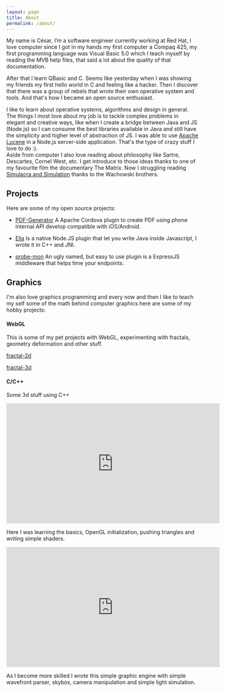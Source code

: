 ```yaml
---
layout: page
title: About
permalink: /about/
---
```


My name is César, I’m a software engineer currently working at Red Hat, I love computer since I got in my hands my first computer a Compaq 425, my first programming language was Visual Basic 5.0 which I teach myself by reading the MVB help files, that said a lot about the quality of that documentation. 

After that I learn QBasic and C. Seems like yesterday when I was showing my friends my first hello world in C and feeling like a hacker. Then I discover that there was a group of rebels that wrote their own operative system and tools. And that's how I became an open source enthusiast.

I like to learn about operative systems, algorithms and design in general. The things I most love about my job is to tackle complex problems in elegant and creative ways, like when I create a bridge between Java and JS (Node.js) so I can consume the best libraries available in Java and still have the simplicity and higher level of abstraction of JS. I was able to use [Apache Lucene](https://lucene.apache.org/core/) in a Node.js server-side application. That's the type of crazy stuff I love to do :).     
Aside from computer I also love reading about philosophy like Sartre, Descartes, Cornel West, etc. I get introduce to those ideas thanks to one of my favourite film the documentary The Matrix. Now I struggling reading [Simulacra and Simulation](https://en.wikipedia.org/wiki/Simulacra_and_Simulation) thanks to the Wachowski brothers. 


## Projects 

Here are some of my open source projects:

- [PDF-Generator](https://github.com/cesarvr/pdf-generator)
    A Apache Cordova plugin to create PDF using phone internal API develop compatible with iOS/Android.

- [Ella](https://github.com/cesarvr/Ella)
    Is a native Node.JS plugin that let you write Java inside Javascript, I wrote it in C++ and JNI.

- [probe-mon](https://www.npmjs.com/package/probe-mon)
    An ugly named, but easy to use plugin is a ExpressJS middleware that helps time your endpoints.


## Graphics 

I'm also love graphics programming and every now and then I like to teach my self some of the math behind computer graphics here are some of my hobby projects: 

#### WebGL 

This is some of my pet projects with WebGL, experimenting with fractals, geometry deformation and other stuff.

[fractal-2d](https://github.com/cesarvr/fractal-gl)

[fractal-3d](http://cesarvr.github.io/fractal3d/app.html)

#### C/C++ 
Some 3d stuff using C++

<iframe width="560" height="315" src="https://www.youtube.com/embed/9U376GMTL6o" frameborder="0" gesture="media" allow="encrypted-media" allowfullscreen></iframe>

Here I was learning the basics, OpenGL initialization, pushing triangles and writing simple shaders.

<div margin="14px"></div>
<iframe width="560" height="315" src="https://www.youtube.com/embed/wkimRB9fWM8" frameborder="0" gesture="media" allow="encrypted-media" allowfullscreen></iframe>

<div margin="4px"></div>

As I become more skilled I wrote this simple graphic engine with simple wavefront parser, skybox, camera manipulation and simple light simulation.    
 
